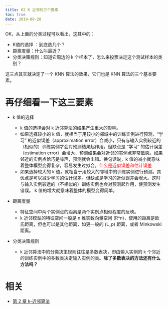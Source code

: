 ```yaml
---
title: 02 K 近邻的三个要素
toc: true
date: 2019-08-28
---
```


OK，从上面的分类过程可以看出，这其中的：

* K值的选择 ：到底选几个？
* 距离度量：什么叫最近？
* 分类决策规则：知道它周边的 k 个样本了，怎么来投票决定这个测试样本的类别？


这三点其实就决定了一个 KNN 算法的效果，它们也是 KNN 算法的三个基本要素。


# 再仔细看一下这三要素


* k 值的选择
  * k 值的选择会对 k 近邻算法的结果产生重大的影响。
  * 如果选择较小的 k 值，就相当于用较小的邻域中的训练实例进行预测，“学习” 的近似误差（approximation error）会减小，只有与输入实例较近的（相似的）训练实例才会对预测结果起作用。但缺点是 “学习” 的估计误差（estimation error）会增大，预测结果会对近邻的实例点非常敏感。如果邻近的实例点恰巧是噪声，预测就会出错。换句话说，k 值的减小就意味着整体模型变得复杂，容易发生过拟合。<span style="color:red;">什么是近似误差和估计误差</span>
  * 如果选择较大的 k 值，就相当于用较大的邻域中的训练实例进行预测。其优点是可以减少学习的估计误差。但缺点是学习的近似误差会增大。这时与输入实例较远的（不相似的）训练实例也会对预测起作用，使预测发生错误。 k 值的增大就意味着整体的模型变得简单。

* 距离度量
  * 特征空间中两个实例点的距离是两个实例点相似程度的反映。
  * k 近邻模型的特征空间一般是 n 维实数向量空间 \(R^n\)，使用的距离是欧氏距离，但也可以是其他距离，如更一般的 \(L_p\) 距离，或者 Minkowski 距离。

* 分类决策规则
  * k 近邻算法中的分类决策规则往往是多数表决，即由输入实例的 k 个邻近的训练实例中的多数类决定输入实例的类。**除了多数表决的方法还有什么方法吗？**





# 相关

- [第 2 章 k-近邻算法](http://ml.apachecn.org/mlia/knn/)
